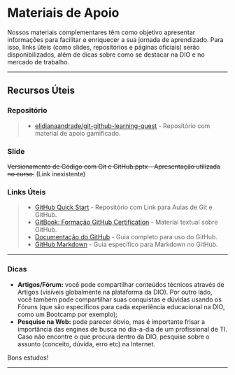 # **Materiais de Apoio**

Nossos materiais complementares têm como objetivo apresentar informações para facilitar e enriquecer a sua jornada de aprendizado. Para isso, links úteis (como slides, repositórios e páginas oficiais) serão disponibilizados, além de dicas sobre como se destacar na DIO e no mercado de trabalho. 

---

## **Recursos Úteis**

### **Repositório** 
> - [elidianaandrade/git-github-learning-quest](https://github.com/elidianaandrade/git-github-learning-quest) - Repositório com material de apoio gamificado.

### **Slide** 
~~Versionamento de Código com Git e GitHub.pptx - Apresentação utilizada no curso.~~ (Link inexistente)

### **Links Úteis**
> - [GitHub Quick Start](https://github.com/digitalinnovationone/github-quickstart) - Repositório com Link para Aulas de Git e GitHub.
> - [GitBook: Formação GitHub Certification](https://aline-antunes.gitbook.io/formacao-fundamentos-github) - Material textual sobre GitHub. 
> - [Documentação do GitHub](https://docs.github.com/pt) - Guia completo para uso do GitHub.
> - [GitHub Markdown](https://docs.github.com/pt/get-started/writing-on-github/getting-started-with-writing-and-formatting-on-github/basic-writing-and-formatting-syntax) - Guia específico para Markdown no GitHub.

---

### **Dicas**

- **Artigos/Fórum:** você pode compartilhar conteúdos técnicos através de Artigos (visíveis globalmente na plataforma da DIO). Por outro lado, você também pode compartilhar suas conquistas e dúvidas usando os Fóruns (que são específicos para cada experiência educacional na DIO, como um Bootcamp por exemplo); 
- **Pesquise na Web:** pode parecer óbvio, mas é importante frisar a importância das engines de busca no dia-a-dia de um profissional de TI. Caso não encontre o que procura dentro da DIO, pesquise sobre o assunto (conceito, dúvida, erro etc) na Internet. 

Bons estudos! 

---